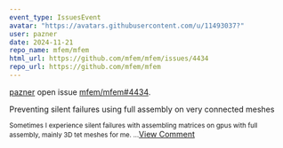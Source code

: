 ```yaml
---
event_type: IssuesEvent
avatar: "https://avatars.githubusercontent.com/u/11493037?"
user: pazner
date: 2024-11-21
repo_name: mfem/mfem
html_url: https://github.com/mfem/mfem/issues/4434
repo_url: https://github.com/mfem/mfem
---
```


<a href='https://github.com/pazner' target='_blank'>pazner</a> open issue <a href='https://github.com/mfem/mfem/issues/4434' target='_blank'>mfem/mfem#4434</a>.

<p>Preventing silent failures using full assembly on very connected meshes</p><small>Sometimes I experience silent failures with assembling matrices on gpus with full assembly, mainly 3D tet meshes for me....</small><a href='https://github.com/mfem/mfem/issues/4434' target='_blank'>View Comment</a>